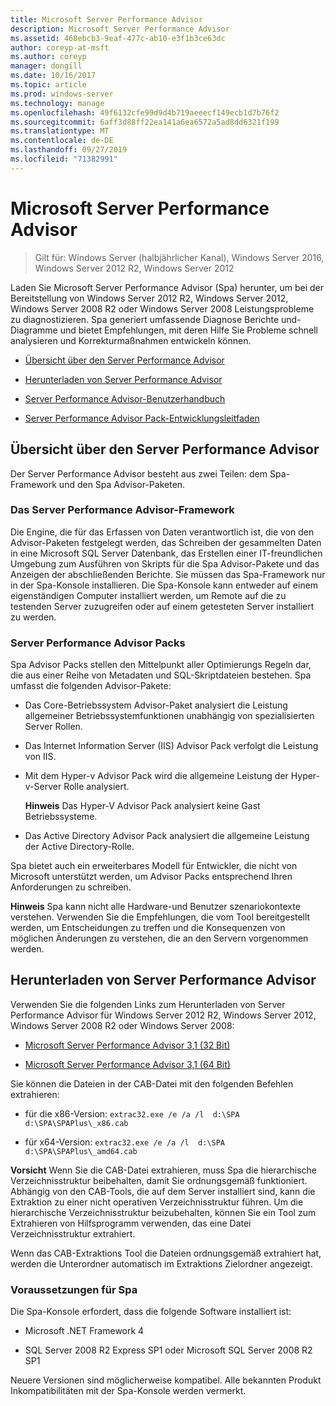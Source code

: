 ```yaml
---
title: Microsoft Server Performance Advisor
description: Microsoft Server Performance Advisor
ms.assetid: 468ebcb3-9eaf-477c-ab10-e3f1b3ce63dc
author: coreyp-at-msft
ms.author: coreyp
manager: dongill
ms.date: 10/16/2017
ms.topic: article
ms.prod: windows-server
ms.technology: manage
ms.openlocfilehash: 49f6132cfe99d9d4b719aeeecf149ecb1d7b76f2
ms.sourcegitcommit: 6aff3d88ff22ea141a6ea6572a5ad8dd6321f199
ms.translationtype: MT
ms.contentlocale: de-DE
ms.lasthandoff: 09/27/2019
ms.locfileid: "71382991"
---
```

# <a name="microsoft-server-performance-advisor"></a>Microsoft Server Performance Advisor

>Gilt für: Windows Server (halbjährlicher Kanal), Windows Server 2016, Windows Server 2012 R2, Windows Server 2012

Laden Sie Microsoft Server Performance Advisor (Spa) herunter, um bei der Bereitstellung von Windows Server 2012 R2, Windows Server 2012, Windows Server 2008 R2 oder Windows Server 2008 Leistungsprobleme zu diagnostizieren. Spa generiert umfassende Diagnose Berichte und-Diagramme und bietet Empfehlungen, mit deren Hilfe Sie Probleme schnell analysieren und Korrekturmaßnahmen entwickeln können.

-   [Übersicht über den Server Performance Advisor](#bkmk-aboutspa)

-   [Herunterladen von Server Performance Advisor](#bkmk-downloadspa)

-   [Server Performance Advisor-Benutzerhandbuch](server-performance-advisor-users-guide.md)

-   [Server Performance Advisor Pack-Entwicklungsleitfaden](server-performance-advisor-pack-development-guide.md)

## <a href="" id="bkmk-aboutspa"></a>Übersicht über den Server Performance Advisor

Der Server Performance Advisor besteht aus zwei Teilen: dem Spa-Framework und den Spa Advisor-Paketen.

### <a name="the-server-performance-advisor-framework"></a>Das Server Performance Advisor-Framework

Die Engine, die für das Erfassen von Daten verantwortlich ist, die von den Advisor-Paketen festgelegt werden, das Schreiben der gesammelten Daten in eine Microsoft SQL Server Datenbank, das Erstellen einer IT-freundlichen Umgebung zum Ausführen von Skripts für die Spa Advisor-Pakete und das Anzeigen der abschließenden Berichte. Sie müssen das Spa-Framework nur in der Spa-Konsole installieren. Die Spa-Konsole kann entweder auf einem eigenständigen Computer installiert werden, um Remote auf die zu testenden Server zuzugreifen oder auf einem getesteten Server installiert zu werden.

### <a name="server-performance-advisor-packs"></a>Server Performance Advisor Packs

Spa Advisor Packs stellen den Mittelpunkt aller Optimierungs Regeln dar, die aus einer Reihe von Metadaten und SQL-Skriptdateien bestehen. Spa umfasst die folgenden Advisor-Pakete:

-   Das Core-Betriebssystem Advisor-Paket analysiert die Leistung allgemeiner Betriebssystemfunktionen unabhängig von spezialisierten Server Rollen.

-   Das Internet Information Server (IIS) Advisor Pack verfolgt die Leistung von IIS.

-   Mit dem Hyper-v Advisor Pack wird die allgemeine Leistung der Hyper-v-Server Rolle analysiert.

    **Hinweis** Das Hyper-V Advisor Pack analysiert keine Gast Betriebssysteme.

     

-   Das Active Directory Advisor Pack analysiert die allgemeine Leistung der Active Directory-Rolle.

Spa bietet auch ein erweiterbares Modell für Entwickler, die nicht von Microsoft unterstützt werden, um Advisor Packs entsprechend Ihren Anforderungen zu schreiben.

**Hinweis** Spa kann nicht alle Hardware-und Benutzer szenariokontexte verstehen. Verwenden Sie die Empfehlungen, die vom Tool bereitgestellt werden, um Entscheidungen zu treffen und die Konsequenzen von möglichen Änderungen zu verstehen, die an den Servern vorgenommen werden.

 

## <a href="" id="bkmk-downloadspa"></a>Herunterladen von Server Performance Advisor


Verwenden Sie die folgenden Links zum Herunterladen von Server Performance Advisor für Windows Server 2012 R2, Windows Server 2012, Windows Server 2008 R2 oder Windows Server 2008:

-   [Microsoft Server Performance Advisor 3,1 (32 Bit)](https://go.microsoft.com/fwlink/p/?linkid=327751)

-   [Microsoft Server Performance Advisor 3,1 (64 Bit)](https://go.microsoft.com/fwlink/p/?linkid=327752)

Sie können die Dateien in der CAB-Datei mit den folgenden Befehlen extrahieren:

-   für die x86-Version: `extrac32.exe /e /a /l  d:\SPA   d:\SPA\SPAPlus\_x86.cab`

-   für x64-Version: `extrac32.exe /e /a /l  d:\SPA   d:\SPA\SPAPlus\_amd64.cab`

**Vorsicht** Wenn Sie die CAB-Datei extrahieren, muss Spa die hierarchische Verzeichnisstruktur beibehalten, damit Sie ordnungsgemäß funktioniert. Abhängig von den CAB-Tools, die auf dem Server installiert sind, kann die Extraktion zu einer nicht operativen Verzeichnisstruktur führen. Um die hierarchische Verzeichnisstruktur beizubehalten, können Sie ein Tool zum Extrahieren von Hilfsprogramm verwenden, das eine Datei Verzeichnisstruktur extrahiert.

Wenn das CAB-Extraktions Tool die Dateien ordnungsgemäß extrahiert hat, werden die Unterordner automatisch im Extraktions Zielordner angezeigt.

### <a name="spa-prerequisites"></a>Voraussetzungen für Spa

Die Spa-Konsole erfordert, dass die folgende Software installiert ist:

-   Microsoft .NET Framework 4

-   SQL Server 2008 R2 Express SP1 oder Microsoft SQL Server 2008 R2 SP1

Neuere Versionen sind möglicherweise kompatibel. Alle bekannten Produkt Inkompatibilitäten mit der Spa-Konsole werden vermerkt.
